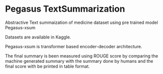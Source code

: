 # Pegasus TextSummarization
Abstractive Text summaization of medicine dataset using pre trained model Pegasus-xsum

Datasets are available in Kaggle.

Pegasus-xsum is transformer based encoder-decoder architecture.

The final summary is been measured using ROUGE score by comparing the machine generated summary with the summary done by humans and the final score with be printed in table format.
